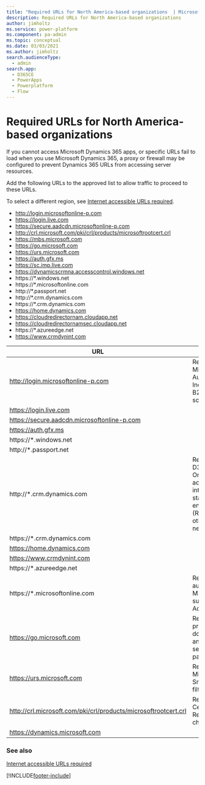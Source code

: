 ```yaml
---
title: "Required URLs for North America-based organizations  | MicrosoftDocs"
description: Required URLs for North America-based organizations
author: jimholtz
ms.service: power-platform
ms.component: pa-admin
ms.topic: conceptual
ms.date: 03/03/2021
ms.author: jimholtz
search.audienceType: 
  - admin
search.app:
  - D365CE
  - PowerApps
  - Powerplatform
  - Flow
---
```

# Required URLs for North America-based organizations

If you cannot access Microsoft Dynamics 365 apps, or specific URLs fail to load when you use Microsoft Dynamics 365, a proxy or firewall may be configured to prevent  Dynamics 365 URLs from accessing server resources.

Add the following URLs to the approved list to allow traffic to proceed to these URLs.

To select a different region, see [Internet accessible URLs required](online-requirements.md#internet-accessible-urls-required).

- http://login.microsoftonline-p.com
- https://login.live.com
- https://secure.aadcdn.microsoftonline-p.com
- http://crl.microsoft.com/pki/crl/products/microsoftrootcert.crl
- https://mbs.microsoft.com
- https://go.microsoft.com
- https://urs.microsoft.com
- https://auth.gfx.ms
- https://sc.imp.live.com
- https://dynamicscrmna.accesscontrol.windows.net
- https://*.windows.net
- https://*.microsoftonline.com
- http://*.passport.net
- http://*.crm.dynamics.com
- https://*.crm.dynamics.com
- https://home.dynamics.com
- https://cloudredirectornam.cloudapp.net
- https://cloudredirectornamsec.cloudapp.net
- https://*.azureedge.net
- https://www.crmdynint.com



|URL  |Justification  |
|---------|---------|
|http://login.microsoftonline-p.com     |Required for Microsoft Cloud Authentication. Includes B2C/Guest scenarios.         |
|https://login.live.com     |         |
|https://secure.aadcdn.microsoftonline-p.com     |         |
|https://auth.gfx.ms     |         |
|https://*.windows.net     |         |
|http://*.passport.net     |         |
|http://*.crm.dynamics.com     | Required for D365CE / CDS Orgs/environments access. Includes integration  and static CDN content endpoints. (Replace URLs for other geos as needed)        |
|https://*.crm.dynamics.com     |         |
|https://home.dynamics.com     |         |
|https://www.crmdynint.com     |         |
|https://*.azureedge.net     |         |
|https://*.microsoftonline.com     | Required for authentication and M365 Services such as M365 Admin Center        |
|https://go.microsoft.com     |Required for product documentation and context sensitive help pages         |
|https://urs.microsoft.com     | Required for Microsoft defender SmartScreen filtering      |
|http://crl.microsoft.com/pki/crl/products/microsoftrootcert.crl     | Required for Certification Revocation List checks        |
|https://dynamics.microsoft.com     |      |



### See also
[Internet accessible URLs required](online-requirements.md#internet-accessible-urls-required)

[!INCLUDE[footer-include](../includes/footer-banner.md)]